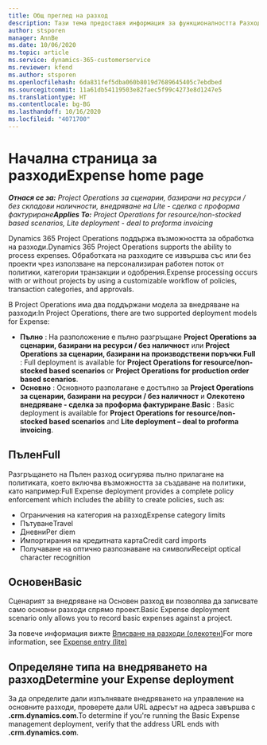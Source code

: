 ```yaml
---
title: Общ преглед на разход
description: Тази тема предоставя информация за функционалността Разход в Project Operations.
author: stsporen
manager: AnnBe
ms.date: 10/06/2020
ms.topic: article
ms.service: dynamics-365-customerservice
ms.reviewer: kfend
ms.author: stsporen
ms.openlocfilehash: 6da831fef5dba060b8019d7689645405c7ebdbed
ms.sourcegitcommit: 11a61db54119503e82faec5f99c4273e8d1247e5
ms.translationtype: HT
ms.contentlocale: bg-BG
ms.lasthandoff: 10/16/2020
ms.locfileid: "4071700"
---
```

# <a name="expense-home-page"></a><span data-ttu-id="583be-103">Начална страница за разходи</span><span class="sxs-lookup"><span data-stu-id="583be-103">Expense home page</span></span>

<span data-ttu-id="583be-104">_**Отнася се за:** Project Operations за сценарии, базирани на ресурси / без складови наличности, внедряване на Lite - сделка с проформа фактуриране_</span><span class="sxs-lookup"><span data-stu-id="583be-104">_**Applies To:** Project Operations for resource/non-stocked based scenarios, Lite deployment - deal to proforma invoicing_</span></span>


<span data-ttu-id="583be-105">Dynamics 365 Project Operations поддържа възможността за обработка на разходи.</span><span class="sxs-lookup"><span data-stu-id="583be-105">Dynamics 365 Project Operations supports the ability to process expenses.</span></span> <span data-ttu-id="583be-106">Обработката на разходите се извършва със или без проекти чрез използване на персонализиран работен поток от политики, категории транзакции и одобрения.</span><span class="sxs-lookup"><span data-stu-id="583be-106">Expense processing occurs with or without projects by using a customizable workflow of policies, transaction categories, and approvals.</span></span>

<span data-ttu-id="583be-107">В Project Operations има два поддържани модела за внедряване на разходи:</span><span class="sxs-lookup"><span data-stu-id="583be-107">In Project Operations, there are two supported deployment models for Expense:</span></span> 

- <span data-ttu-id="583be-108">**Пълно** : На разположение е пълно разгръщане **Project Operations за сценарии, базирани на ресурси / без наличност** или **Project Operations за сценарии, базирани на производствени поръчки**.</span><span class="sxs-lookup"><span data-stu-id="583be-108">**Full** : Full deployment is available for **Project Operations for resource/non-stocked based scenarios** or **Project Operations for production order based scenarios**.</span></span>
- <span data-ttu-id="583be-109">**Основно** : Основното разполагане е достъпно за **Project Operations за сценарии, базирани на ресурси / без наличност** и **Олекотено внедряване - сделка за проформа фактуриране**.</span><span class="sxs-lookup"><span data-stu-id="583be-109">**Basic** : Basic deployment is available for **Project Operations for resource/non-stocked based scenarios** and **Lite deployment – deal to proforma invoicing**.</span></span>

## <a name="full"></a><span data-ttu-id="583be-110">Пълен</span><span class="sxs-lookup"><span data-stu-id="583be-110">Full</span></span> 
<span data-ttu-id="583be-111">Разгръщането на Пълен разход осигурява пълно прилагане на политиката, което включва възможността за създаване на политики, като например:</span><span class="sxs-lookup"><span data-stu-id="583be-111">Full Expense deployment provides a complete policy enforcement which includes the ability to create policies, such as:</span></span>

  - <span data-ttu-id="583be-112">Ограничения на категория на разход</span><span class="sxs-lookup"><span data-stu-id="583be-112">Expense category limits</span></span>
  - <span data-ttu-id="583be-113">Пътуване</span><span class="sxs-lookup"><span data-stu-id="583be-113">Travel</span></span>
  - <span data-ttu-id="583be-114">Дневни</span><span class="sxs-lookup"><span data-stu-id="583be-114">Per diem</span></span>
  - <span data-ttu-id="583be-115">Импортирания на кредитната карта</span><span class="sxs-lookup"><span data-stu-id="583be-115">Credit card imports</span></span>
  - <span data-ttu-id="583be-116">Получаване на оптично разпознаване на символи</span><span class="sxs-lookup"><span data-stu-id="583be-116">Receipt optical character recognition</span></span>

## <a name="basic"></a><span data-ttu-id="583be-117">Основен</span><span class="sxs-lookup"><span data-stu-id="583be-117">Basic</span></span> 
<span data-ttu-id="583be-118">Сценарият за внедряване на Основен разход ви позволява да записвате само основни разходи спрямо проект.</span><span class="sxs-lookup"><span data-stu-id="583be-118">Basic Expense deployment scenario only allows you to record basic expenses against a project.</span></span> 

<span data-ttu-id="583be-119">За повече информация вижте [Вписване на разходи (олекотен)](basic-expense.md)</span><span class="sxs-lookup"><span data-stu-id="583be-119">For more information, see [Expense entry (lite)](basic-expense.md)</span></span>

## <a name="determine-your-expense-deployment"></a><span data-ttu-id="583be-120">Определяне типа на внедряването на разход</span><span class="sxs-lookup"><span data-stu-id="583be-120">Determine your Expense deployment</span></span>
<span data-ttu-id="583be-121">За да определите дали изпълнявате внедряването на управление на основните разходи, проверете дали URL адресът на адреса завършва с **.crm.dynamics.com**.</span><span class="sxs-lookup"><span data-stu-id="583be-121">To determine if you're running the Basic Expense management deployment, verify that the address URL ends with **.crm.dynamics.com**.</span></span> 
